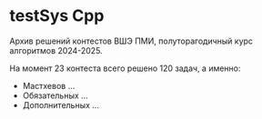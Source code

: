 # testSys Cpp

Архив решений контестов ВШЭ ПМИ, полуторагодичный курс алгоритмов 2024-2025.

На момент 23 контеста всего решено 120 задач, а именно:
* Мастхевов ...
* Обязательных ...
* Дополнительных ...
